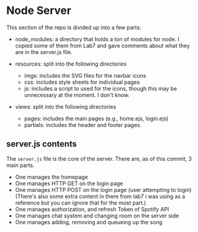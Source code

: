 # Node Server
This section of the repo is divided up into a few parts:
- node_modules: a directory that holds a ton of modules for node. I copied some of them from Lab7 and gave comments about what they are in the server.js file.

- resources: split into the following directories
  - imgs: includes the SVG files for the navbar icons
  - css: includes style sheets for individual pages
  - js: includes a script to used for the icons, though this may be unnecessary at the moment. I don't know.
- views: split into the following directories
  - pages: includes the main pages (e.g., home.ejs, login.ejs)
  - partials: includes the header and footer pages.

## server.js contents
The `server.js` file is the core of the server. There are, as of this commit, 3 main parts.
- One manages the homepage
- One manages HTTP GET on the login page
- One manages HTTP POST on the login page (user attempting to login)
(There's also some extra content in there from lab7 i was using as a reference but you can ignore that for the most part.)
- One manages authorization, and refresh Token of Spotify API
- One manages chat system and changing room on the server side 
- One manages adding, removing and queueing up the song

